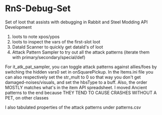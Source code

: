 # RnS-Debug-Set
Set of loot that assists with debugging in Rabbit and Steel Modding API Development

1. loots to note xpos/ypos
2. loots to inspect the vars of the first-slot loot
3. DataId Scanner to quickly get dataId's of loot
4. Attack Pattern Sampler to try out all the attack patterns (iterate them with primary/secondary/special/def)

For it_atk_pat_sampler, you can toggle attack patterns against allies/foes by switching the hidden vars0 set in onSquarePickup. In the Items.ini file you can also respectively set the str_mult to 0 so that way you don't get damaged-noises/visuals, and set the hbsType to a buff. Also, the order MOSTLY matches what's in the item API spreadsheet. I moved Ancient patterns to the end because THEY TEND TO CAUSE CRASHES WITHOUT A PET, on other classes

I also tabulated properties of the attack patterns under patterns.csv
